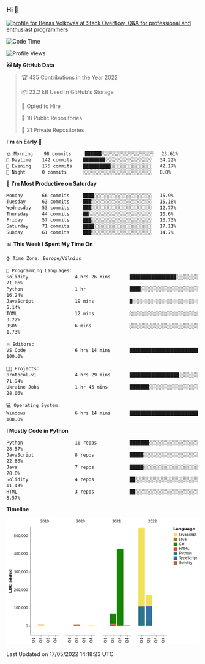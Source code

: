 ### Hi 👋
<a href="https://stackoverflow.com/users/14954249/benas-volkovas"><img src="https://stackoverflow.com/users/flair/14954249.png?theme=dark" width="208" height="58" alt="profile for Benas Volkovas at Stack Overflow, Q&amp;A for professional and enthusiast programmers" title="profile for Benas Volkovas at Stack Overflow, Q&amp;A for professional and enthusiast programmers"></a>

<!--START_SECTION:waka-->
![Code Time](http://img.shields.io/badge/Code%20Time-690%20hrs%2053%20mins-blue)

![Profile Views](http://img.shields.io/badge/Profile%20Views-9-blue)

**🐱 My GitHub Data** 

> 🏆 435 Contributions in the Year 2022
 > 
> 📦 23.2 kB Used in GitHub's Storage 
 > 
> 💼 Opted to Hire
 > 
> 📜 18 Public Repositories 
 > 
> 🔑 21 Private Repositories  
 > 
**I'm an Early 🐤** 

```text
🌞 Morning    98 commits     ██████░░░░░░░░░░░░░░░░░░░   23.61% 
🌆 Daytime    142 commits    ████████░░░░░░░░░░░░░░░░░   34.22% 
🌃 Evening    175 commits    ██████████░░░░░░░░░░░░░░░   42.17% 
🌙 Night      0 commits      ░░░░░░░░░░░░░░░░░░░░░░░░░   0.0%

```
📅 **I'm Most Productive on Saturday** 

```text
Monday       66 commits     ████░░░░░░░░░░░░░░░░░░░░░   15.9% 
Tuesday      63 commits     ███░░░░░░░░░░░░░░░░░░░░░░   15.18% 
Wednesday    53 commits     ███░░░░░░░░░░░░░░░░░░░░░░   12.77% 
Thursday     44 commits     ██░░░░░░░░░░░░░░░░░░░░░░░   10.6% 
Friday       57 commits     ███░░░░░░░░░░░░░░░░░░░░░░   13.73% 
Saturday     71 commits     ████░░░░░░░░░░░░░░░░░░░░░   17.11% 
Sunday       61 commits     ███░░░░░░░░░░░░░░░░░░░░░░   14.7%

```


📊 **This Week I Spent My Time On** 

```text
⌚︎ Time Zone: Europe/Vilnius

💬 Programming Languages: 
Solidity                 4 hrs 26 mins       █████████████████░░░░░░░░   71.06% 
Python                   1 hr                ████░░░░░░░░░░░░░░░░░░░░░   16.24% 
JavaScript               19 mins             █░░░░░░░░░░░░░░░░░░░░░░░░   5.14% 
TOML                     12 mins             ░░░░░░░░░░░░░░░░░░░░░░░░░   3.22% 
JSON                     6 mins              ░░░░░░░░░░░░░░░░░░░░░░░░░   1.73%

🔥 Editors: 
VS Code                  6 hrs 14 mins       █████████████████████████   100.0%

🐱‍💻 Projects: 
protocol-v1              4 hrs 29 mins       ██████████████████░░░░░░░   71.94% 
Ukraine Jobs             1 hr 45 mins        ███████░░░░░░░░░░░░░░░░░░   28.06%

💻 Operating System: 
Windows                  6 hrs 14 mins       █████████████████████████   100.0%

```

**I Mostly Code in Python** 

```text
Python                   10 repos            ███████░░░░░░░░░░░░░░░░░░   28.57% 
JavaScript               8 repos             █████░░░░░░░░░░░░░░░░░░░░   22.86% 
Java                     7 repos             █████░░░░░░░░░░░░░░░░░░░░   20.0% 
Solidity                 4 repos             ██░░░░░░░░░░░░░░░░░░░░░░░   11.43% 
HTML                     3 repos             ██░░░░░░░░░░░░░░░░░░░░░░░   8.57%

```


**Timeline**

![Chart not found](https://raw.githubusercontent.com/BenasVolkovas/BenasVolkovas/main/charts/bar_graph.png) 


 Last Updated on 17/05/2022 14:18:23 UTC
<!--END_SECTION:waka-->
